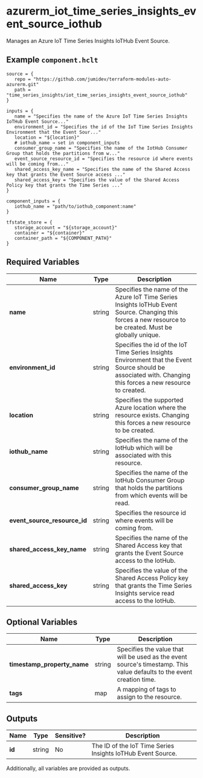 # azurerm_iot_time_series_insights_event_source_iothub

Manages an Azure IoT Time Series Insights IoTHub Event Source.

## Example `component.hclt`

```hcl
source = {
   repo = "https://github.com/jumidev/terraform-modules-auto-azurerm.git"   
   path = "time_series_insights/iot_time_series_insights_event_source_iothub"   
}

inputs = {
   name = "Specifies the name of the Azure IoT Time Series Insights IoTHub Event Source..."   
   environment_id = "Specifies the id of the IoT Time Series Insights Environment that the Event Sour..."   
   location = "${location}"   
   # iothub_name → set in component_inputs
   consumer_group_name = "Specifies the name of the IotHub Consumer Group that holds the partitions from w..."   
   event_source_resource_id = "Specifies the resource id where events will be coming from..."   
   shared_access_key_name = "Specifies the name of the Shared Access key that grants the Event Source access ..."   
   shared_access_key = "Specifies the value of the Shared Access Policy key that grants the Time Series ..."   
}

component_inputs = {
   iothub_name = "path/to/iothub_component:name"   
}

tfstate_store = {
   storage_account = "${storage_account}"   
   container = "${container}"   
   container_path = "${COMPONENT_PATH}"   
}

```

## Required Variables

| Name | Type |  Description |
| ---- | --------- |  ----------- |
| **name** | string |  Specifies the name of the Azure IoT Time Series Insights IoTHub Event Source. Changing this forces a new resource to be created. Must be globally unique. | 
| **environment_id** | string |  Specifies the id of the IoT Time Series Insights Environment that the Event Source should be associated with. Changing this forces a new resource to created. | 
| **location** | string |  Specifies the supported Azure location where the resource exists. Changing this forces a new resource to be created. | 
| **iothub_name** | string |  Specifies the name of the IotHub which will be associated with this resource. | 
| **consumer_group_name** | string |  Specifies the name of the IotHub Consumer Group that holds the partitions from which events will be read. | 
| **event_source_resource_id** | string |  Specifies the resource id where events will be coming from. | 
| **shared_access_key_name** | string |  Specifies the name of the Shared Access key that grants the Event Source access to the IotHub. | 
| **shared_access_key** | string |  Specifies the value of the Shared Access Policy key that grants the Time Series Insights service read access to the IotHub. | 

## Optional Variables

| Name | Type |  Description |
| ---- | --------- |  ----------- |
| **timestamp_property_name** | string |  Specifies the value that will be used as the event source's timestamp. This value defaults to the event creation time. | 
| **tags** | map |  A mapping of tags to assign to the resource. | 



## Outputs

| Name | Type | Sensitive? | Description |
| ---- | ---- | --------- | --------- |
| **id** | string | No  | The ID of the IoT Time Series Insights IoTHub Event Source. | 

Additionally, all variables are provided as outputs.
